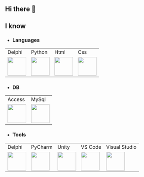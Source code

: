 ## Hi there 👋
<h2> I know </h2>

  - <h3>Languages </h3>
  <table>
  <tr>
    <td>Delphi</td>
    <td>Python</td>
    <td>Html</td>
    <td>Css</td>
  </tr>
  <tr>
    <td><img src="https://github.com/Joshdev837/Icons/blob/main/icons/Languages/delphi-logo-E73609161E-seeklogo.com.png" width="60"></td>
    <td><img src="https://github.com/Joshdev837/Icons/blob/main/icons/Languages/python-logo-only.png" width="60"></td>
    <td><img src="https://github.com/Joshdev837/Icons/blob/main/icons/Languages/html5-logo-EF92D240D7-seeklogo.com.png" width="60"></td>
    <td><img src="https://github.com/Joshdev837/Icons/blob/main/icons/Languages/css-3-logo-AF06D75231-seeklogo.com.png" width="60"></td>
  </tr>
</table>

  - <h3>DB</h3>
  <table>
  <tr>
    <td>Access</td>
    <td>MySql</td>
  </tr>
  <tr>
    <td><img src="https://github.com/Joshdev837/Icons/blob/main/icons/Languages/office-access-logo-F24B3B1BB1-seeklogo.com.png" width="60"></td>
    <td><img src="https://github.com/Joshdev837/Icons/blob/main/icons/Languages/MySQL-logo-F6FF285A58-seeklogo.com.png?raw=true" width="60"></td>
  </tr>
  </table>

  - <h3>Tools</h3>
  <table>
    <tr>
      <td>Delphi</td>
      <td>PyCharm</td>
      <td>Unity</td>
      <td>VS Code</td>
      <td>Visual Studio</td>
    </tr>
    <tr>
      <td><img src="https://github.com/Joshdev837/Icons/blob/main/icons/Languages/delphi-logo-E73609161E-seeklogo.com.png" width="60"></td>
      <td><img src="https://github.com/Joshdev837/Icons/blob/main/icons/Languages/pycharm-logo-51B1427388-seeklogo.com.png" width="60"></td>
      <td><img src="https://github.com/Joshdev837/Icons/blob/main/icons/Languages/unity-logo-988A22E703-seeklogo.com.png" width="60"></td>
      <td><img src="https://github.com/Joshdev837/Icons/blob/main/icons/Languages/visual-studio-code-logo-449D71944F-seeklogo.com.png" width="60"></td>
      <td><img src="https://github.com/Joshdev837/Icons/blob/main/icons/Languages/microsoft-visual-studio-logo-9E65CA55F8-seeklogo.com.png" width="60"></td>
    </tr>
  </table>

